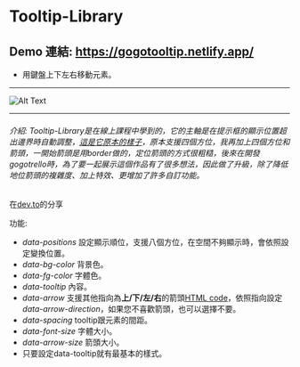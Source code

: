 # Tooltip-Library
## Demo 連結: https://gogotooltip.netlify.app/
- 用鍵盤上下左右移動元素。

---

![Alt Text](https://dev-to-uploads.s3.amazonaws.com/uploads/articles/t0g4o8mr2hn2r9rqof85.png)

---

###### 介紹: Tooltip-Library是在線上課程中學到的，它的主軸是在提示框的顯示位置超出邊界時自動調整，[這是它原本的樣子](https://nifty-morse-97e6a4.netlify.app/)，原本支援四個方位，我再加上四個方位和箭頭，一開始箭頭是用border做的，定位箭頭的方式很粗糙，後來在開發gogotrello時，為了要一起展示這個作品有了很多想法，因此做了升級，除了降低地位箭頭的複雜度、加上特效、更增加了許多自訂功能。
在[dev.to](https://dev.to/ga676005/my-first-library-a6i)的分享

功能:
- *data-positions* 設定顯示順位，支援八個方位，在空間不夠顯示時，會依照設定變換位置。
- *data-bg-color* 背景色。
- *data-fg-color* 字體色。
- *data-tooltip* 內容。
- *data-arrow* 支援其他指向為**上/下/左/右**的箭頭[HTML code](https://www.toptal.com/designers/htmlarrows/arrows/)，依照指向設定*data-arrow-direction*，如果您不喜歡箭頭，也可以選擇不要。
- *data-spacing* tooltip跟元素的間距。
- *data-font-size* 字體大小。
- *data-arrow-size* 箭頭大小。
- 只要設定data-tooltip就有最基本的樣式。
